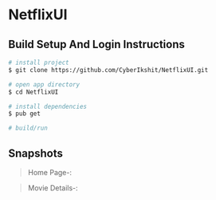 # NetflixUI 

## Build Setup And Login Instructions

```bash
# install project
$ git clone https://github.com/CyberIkshit/NetflixUI.git

# open app directory
$ cd NetflixUI

# install dependencies
$ pub get

# build/run

```
## Snapshots
> Home Page-:


> Movie Details-:

